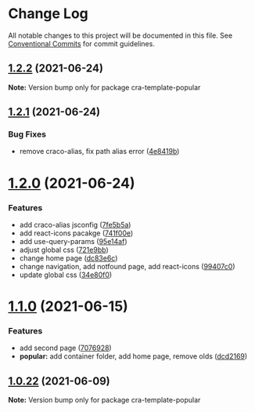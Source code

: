 # Change Log

All notable changes to this project will be documented in this file.
See [Conventional Commits](https://conventionalcommits.org) for commit guidelines.

## [1.2.2](https://github.com/iamyoki/create-cra-template/compare/v1.2.1...v1.2.2) (2021-06-24)

**Note:** Version bump only for package cra-template-popular





## [1.2.1](https://github.com/iamyoki/create-cra-template/compare/v1.2.0...v1.2.1) (2021-06-24)


### Bug Fixes

* remove craco-alias, fix path alias error ([4e8419b](https://github.com/iamyoki/create-cra-template/commit/4e8419bfbc7e617e606b29641a72ffe1a80839af))





# [1.2.0](https://github.com/iamyoki/create-cra-template/compare/v1.1.0...v1.2.0) (2021-06-24)


### Features

* add craco-alias jsconfig ([7fe5b5a](https://github.com/iamyoki/create-cra-template/commit/7fe5b5ad60056d14bb0a866342897676671890d1))
* add react-icons pacakge ([741f00e](https://github.com/iamyoki/create-cra-template/commit/741f00e470efccae07466d2c111e46ff53a1cbf6))
* add use-query-params ([95e14af](https://github.com/iamyoki/create-cra-template/commit/95e14affcb869d5546fd8e69265dce6ed6e06944))
* adjust global css ([721e9bb](https://github.com/iamyoki/create-cra-template/commit/721e9bbe6ae3872b14836b856391db888f7f5637))
* change home page ([dc83e6c](https://github.com/iamyoki/create-cra-template/commit/dc83e6c60fa005bd68883bd87f4b803caf9c4423))
* change navigation, add notfound page, add react-icons ([99407c0](https://github.com/iamyoki/create-cra-template/commit/99407c005fb6862773e0026990aa0ee0b07efda0))
* update global css ([34e80f0](https://github.com/iamyoki/create-cra-template/commit/34e80f003925a5d1ba5382eca356f5963b89046a))





# [1.1.0](https://github.com/iamyoki/create-cra-template/compare/v1.0.22...v1.1.0) (2021-06-15)


### Features

* add second page ([7076928](https://github.com/iamyoki/create-cra-template/commit/707692843b7d48c6f73a5cdba79ea4e59d60ec7e))
* **popular:** add container folder, add home page, remove olds ([dcd2169](https://github.com/iamyoki/create-cra-template/commit/dcd21693b5c827533846f81cc7ce0221a255f6e6))





## [1.0.22](https://github.com/iamyoki/create-cra-template/compare/v1.0.21...v1.0.22) (2021-06-09)

**Note:** Version bump only for package cra-template-popular
